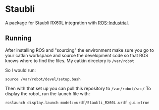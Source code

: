 # Staubli

A package for Staubli RX60L integration with [ROS-Industrial].

## Running

After installing ROS and "sourcing" the environment make sure you go to your catkin workspace and source the development code so that ROS knows where to find the files.
My catkin directory is ```/var/robot```

So I would run:

  ```source /var/robot/devel/setup.bash``` 

Then with that set up you can pull this repository to ```/var/robot/src/```
To display the robot, run the launch file with:

  ```roslaunch display.launch model:=urdf/Staubli_RX60L.urdf gui:=true```

[ROS-Industrial]: http://www.ros.org/wiki/Industrial
